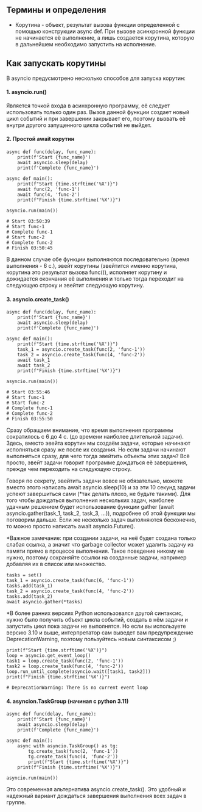 ## Термины и определения

* Корутина - объект, результат вызова функции определенной с помощью конструкции async def. 
При вызове асинхронной функции не начинается её выполнение, а лишь создается корутина, которую в дальнейшем необходимо запустить на исполнение.


## Как запускать корутины

В asyncio предусмотрено несколько способов для запуска корутин:
#### 1. asyncio.run()

Является точкой входа в асинхронную программу, её следует использовать только один раз.
Вызов данной функции создает новый цикл событий и при завершении закрывает его, 
поэтому вызвать её внутри другого запущенного цикла событий не выйдет.

#### 2. Простой await корутин
```commandline
async def func(delay, func_name):
    print(f'Start {func_name}')
    await asyncio.sleep(delay)
    print(f'Complete {func_name}')

async def main():
    print(f"Start {time.strftime('%X')}")
    await func(2, 'func-1')
    await func(4, 'func-2')
    print(f"Finish {time.strftime('%X')}")

asyncio.run(main())

# Start 03:50:39
# Start func-1
# Complete func-1
# Start func-2
# Complete func-2
# Finish 03:50:45
```
В данном случае обе функции выполняются последовательно (время выполнения - 6 с.), эвейт корутины 
(эвейтится именно корутина, корутина это результат вызова func()),
исполняет корутину и дожидается окончания её выполнения и только тогда переходит на следующую строку и эвейтит следующую корутину.

#### 3. asyncio.create_task()
```commandline
async def func(delay, func_name):
    print(f'Start {func_name}')
    await asyncio.sleep(delay)
    print(f'Complete {func_name}')

async def main():
    print(f"Start {time.strftime('%X')}")
    task_1 = asyncio.create_task(func(2, 'func-1'))
    task_2 = asyncio.create_task(func(4, 'func-2'))
    await task_1
    await task_2
    print(f"Finish {time.strftime('%X')}")

asyncio.run(main())

# Start 03:55:46
# Start func-1
# Start func-2
# Complete func-1
# Complete func-2
# Finish 03:55:50
```

Сразу обращаем внимание, что время выполнения программы сократилось с 6 до 4 с. (до времени наиболее длительной задачи).
Здесь, вместо эвейта корутин мы создаём задачи, которые начинают исполняться сразу же после их создания. 
Но если задачи начинают выполняться сразу, для чего тогда эвейтить объекты этих задач? 
Всё просто, эвейт задачи говорит программе дождаться её завершения, прежде чем переходить на следующую строку.

Говоря по секрету, эвейтить задачи вовсе не обязательно, можете вместо этого написать await asyncio.sleep(10)
и за эти 10 секунд задачи успеют завершиться сами (*так делать плохо, не будьте такими).
Для того чтобы дождаться выполнения нескольких задач, наиболее удачным решением будет использование функции gather 
(await asyncio.gather(task_1, task_2, task_3, ...)), подробнее об этой функции мы поговорим дальше.
Если же несколько задач выполняются бесконечно, то можно просто написать await asyncio.Future(). 

*Важное замечание: при создании задачи, на неё будет создана только слабая ссылка,
а значит что garbage collector может удалить задачу из памяти прямо в процессе выполнения.
Такое поведение никому не нужно, поэтому сохраняйте ссылки на созданные задачи, например добавляя их в список или множество.

```commandline
tasks = set()
task_1 = asyncio.create_task(func(6, 'func-1'))
tasks.add(task_1)
task_2 = asyncio.create_task(func(4, 'func-2'))
tasks.add(task_2)
await asyncio.gather(*tasks)
```

*В более ранних версиях Python использовался другой синтаксис, нужно было получить объект цикла событий, 
создать в нём задачи и запустить цикл пока задачи не выполнятся. 
Но если вы используете версию 3.10 и выше, интерпретатор  сам выведет вам предупреждение DeprecationWarning, 
поэтому пользуйтесь новым синтаксисом ;)

```commandline
print(f"Start {time.strftime('%X')}")
loop = asyncio.get_event_loop()
task1 = loop.create_task(func(2, 'func-1'))
task2 = loop.create_task(func(4, 'func-2'))
loop.run_until_complete(asyncio.wait([task1, task2]))
print(f"Finish {time.strftime('%X')}")

# DeprecationWarning: There is no current event loop
```

#### 4. asyncion.TaskGroup (начиная с python 3.11)
```commandline
async def func(delay, func_name):
    print(f'Start {func_name}')
    await asyncio.sleep(delay)
    print(f'Complete {func_name}')

async def main():
    async with asyncio.TaskGroup() as tg:
        tg.create_task(func(2, 'func-1'))
        tg.create_task(func(4, 'func-2'))
        print(f"Start {time.strftime('%X')}")
    print(f"Finish {time.strftime('%X')}")

asyncio.run(main())
```
Это современная альтернатива asyncio.create_task(). 
Это удобный и надежный вариант дождаться завершения выполнения всех задач в группе.